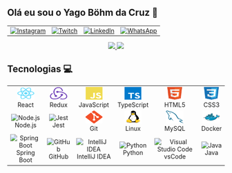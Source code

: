 ## Olá eu sou o Yago Böhm da Cruz 👋
<table>
  <tr>
    <td align="center">
      <a href="https://www.instagram.com/yagobhmcruz21/?igshid=OGQ5ZDc2ODk2ZA%3D%3D">
        <img src="https://img.shields.io/badge/Instagram-E4405F?style=for-the-badge&logo=instagram&logoColor=white" alt="Instagram"/>
      </a>
    </td>
    <td align="center">
      <a href="https://www.twitch.tv/madcoala021">
        <img src="https://img.shields.io/badge/Twitch-9146FF?style=for-the-badge&logo=twitch&logoColor=white" alt="Twitch"/>
      </a>
    </td>
    <td align="center">
      <a href="https://www.linkedin.com/in/yagobhmcruz02121/">
        <img src="https://img.shields.io/badge/LinkedIn-0077B5?style=for-the-badge&logo=linkedin&logoColor=white" alt="LinkedIn"/>
      </a>
    </td>
    <td align="center">
      <a href="https://wa.me/5553999290598">
        <img src="https://img.shields.io/badge/WhatsApp-25D366?style=for-the-badge&logo=whatsapp&logoColor=white" alt="WhatsApp"/>
      </a>
    </td>
  </tr>
</table>

<div style="display: flex; justify-content: center;">
  <a href="https://github.com/Yaguera021">
    <img height="150em" src="https://github-readme-stats.vercel.app/api?username=yaguera021&show_icons=true&count_private=true&theme=radical"/>
    <img height="150em" src="https://github-readme-stats.vercel.app/api/top-langs/?username=yaguera021&layout=compact&theme=radical"/>
  </a>
</div>


## Tecnologias 💻

<table>
  <tr>
    <td align="center">
      <img src="https://raw.githubusercontent.com/devicons/devicon/master/icons/react/react-original.svg" alt="React" height="30" width="40">
      <br>React
    </td>
    <td align="center">
      <img src="https://raw.githubusercontent.com/devicons/devicon/master/icons/redux/redux-original.svg" alt="Redux" height="30" width="40">
      <br>Redux
    </td>
    <td align="center">
      <img src="https://raw.githubusercontent.com/devicons/devicon/master/icons/javascript/javascript-plain.svg" alt="JavaScript" height="30" width="40">
      <br>JavaScript
    </td>
    <td align="center">
      <img src="https://raw.githubusercontent.com/devicons/devicon/master/icons/typescript/typescript-plain.svg" alt="TypeScript" height="30" width="40">
      <br>TypeScript
    </td>
    <td align="center">
      <img src="https://raw.githubusercontent.com/devicons/devicon/master/icons/html5/html5-original.svg" alt="HTML5" height="30" width="40">
      <br>HTML5
    </td>
    <td align="center">
      <img src="https://raw.githubusercontent.com/devicons/devicon/master/icons/css3/css3-original.svg" alt="CSS3" height="30" width="40">
      <br>CSS3
    </td>
  </tr>
  <tr>
    <td align="center">
      <img src="https://cdn.worldvectorlogo.com/logos/nodejs-icon.svg" alt="Node.js" height="30" width="40">
      <br>Node.js
    </td>
    <td align="center">
      <img src="https://cdn.jsdelivr.net/gh/devicons/devicon/icons/jest/jest-plain.svg" alt="Jest" height="30" width="40">
      <br>Jest
    </td>
    <td align="center">
      <img src="https://raw.githubusercontent.com/devicons/devicon/master/icons/git/git-original.svg" alt="Git" height="30" width="40">
      <br>Git
    </td>
    <td align="center">
      <img src="https://raw.githubusercontent.com/devicons/devicon/master/icons/linux/linux-original.svg" alt="Linux" height="30" width="40">
      <br>Linux
    </td>
    <td align="center">
      <img src="https://raw.githubusercontent.com/devicons/devicon/master/icons/mysql/mysql-original.svg" alt="MySQL" height="30" width="40">
      <br>MySQL
    </td>
    <td align="center">
      <img src="https://raw.githubusercontent.com/devicons/devicon/master/icons/docker/docker-original.svg" alt="Docker" height="30" width="40">
      <br>Docker
    </td>
  </tr>
  <tr>
    <td align="center">
    <img src="https://cdn.jsdelivr.net/gh/devicons/devicon/icons/spring/spring-original.svg" alt="Spring Boot" height="30" width="40">
    <br>Spring Boot
    </td>
    <td align="center">
    <img src="https://cdn.jsdelivr.net/gh/devicons/devicon/icons/github/github-original.svg" alt="GitHub" height="30" width="40">
    <br>GitHub
    </td>
    <td align="center">
    <img src="https://cdn.jsdelivr.net/gh/devicons/devicon/icons/intellij/intellij-original.svg" alt="IntelliJ IDEA" height="30" width="40">
    <br>IntelliJ IDEA
    </td>
    <td align="center">
    <img src="https://cdn.jsdelivr.net/gh/devicons/devicon/icons/python/python-original.svg" alt="Python" height="30" width="40">
    <br>Python
    </td>
    <td align="center">
    <img src="https://cdn.jsdelivr.net/gh/devicons/devicon/icons/visualstudio/visualstudio-plain.svg" alt="Visual Studio Code" height="30" width="40">
    <br>vsCode
    </td>
    <td align="center">
    <img src="https://cdn.jsdelivr.net/gh/devicons/devicon/icons/java/java-original.svg" alt="Java" height="30" width="40">
    <br>Java
    </td>
  </tr>
</table>
